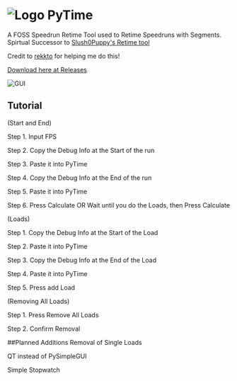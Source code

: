 # ![Logo](https://i.imgur.com/IHAMCx3.png)  PyTime
A FOSS Speedrun Retime Tool used to Retime Speedruns with Segments.
Spirtual Successor to [Slush0Puppy's Retime tool](https://github.com/Slush0Puppy/retime)

Credit to [rekkto](https://github.com/rekkto) for helping me do this!

[Download here at Releases](https://github.com/ConnerConnerConner/PyTime/releases/)


![GUI](https://cdn.discordapp.com/attachments/950210350060544030/1017910408125886474/unknown.png)

## Tutorial

(Start and End)

Step 1. Input FPS

Step 2. Copy the Debug Info at the Start of the run

Step 3. Paste it into PyTime

Step 4. Copy the Debug Info at the End of the run

Step 5. Paste it into PyTime

Step 6. Press Calculate OR Wait until you do the Loads, then Press Calculate

(Loads)

Step 1. Copy the Debug Info at the Start of the Load

Step 2. Paste it into PyTime

Step 3. Copy the Debug Info at the End of the Load

Step 4. Paste it into PyTime

Step 5. Press add Load

(Removing All Loads)

Step 1. Press Remove All Loads

Step 2. Confirm Removal

##Planned Additions
Removal of Single Loads

QT instead of PySimpleGUI

Simple Stopwatch
